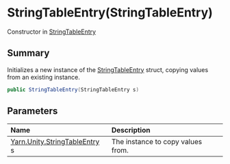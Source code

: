 # StringTableEntry(StringTableEntry)

Constructor in [StringTableEntry](/docs/api/csharp/yarn.unity.stringtableentry.md)

## Summary


Initializes a new instance of the  [StringTableEntry](yarn.unity.stringtableentry.md) 
struct, copying values from an existing instance.


```csharp
public StringTableEntry(StringTableEntry s)
```

## Parameters

|Name|Description|
|:---|:---|
|[Yarn.Unity.StringTableEntry](/docs/api/csharp/yarn.unity.stringtableentry.md) s|The instance to copy values from.|

